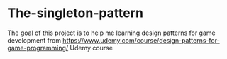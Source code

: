 # The-singleton-pattern
The goal of this project is to help me learning design patterns for game development from https://www.udemy.com/course/design-patterns-for-game-programming/ Udemy course
